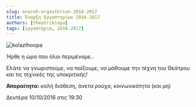 ```yaml
---
slug: enarxh-ergasthriwn-2016-2017
title: Έναρξη Εργαστηρίων 2016-2017
authors: [theatrikiopa]
tags: [εργαστήρια, 2016-2017]
---
```


![kolazthoopa](/img/blog/enarxh-ergasthriwn-2016-2017.png)

Ήρθε η ώρα που όλοι περιμέναμε..

Ελάτε να γνωριστούμε, να παίξουμε, να μάθουμε την τέχνη του Θεάτρου και τις τεχνικές της υποκριτικής!

**Απαραίτητα:** καλή διάθεση, άνετα ρούχα, κοινωνικότητα (και μη)

Δευτέρα 10/10/2016 στις 19:30
